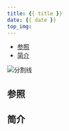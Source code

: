 ```yaml
---
title: {{ title }}
date: {{ date }}
top_img:
---
```



<!--
 * @?: *********************************************************************
 * @Author: Weidows
 * @LastEditors: Weidows
 * @LastEditTime: 2021-09-02 14:56:27
 * @FilePath: \Blog-private\scaffolds\page.md
 * @Description:
 * @!: *********************************************************************
-->

- [参照](#参照)
- [简介](#简介)

![分割线](https://cdn.jsdelivr.net/gh/Weidows/Images/img/divider.png)

## 参照

## 简介
